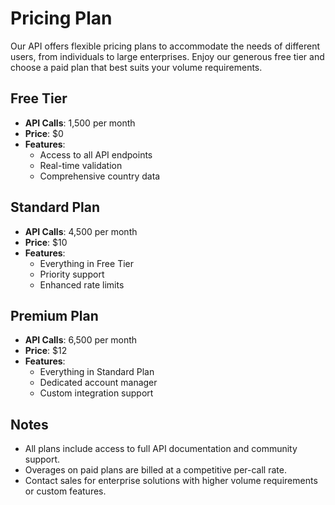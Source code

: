 # Pricing Plan

Our API offers flexible pricing plans to accommodate the needs of different users, from individuals to large enterprises. Enjoy our generous free tier and choose a paid plan that best suits your volume requirements.

## Free Tier

- **API Calls**: 1,500 per month
- **Price**: $0
- **Features**:
  - Access to all API endpoints
  - Real-time validation
  - Comprehensive country data

## Standard Plan

- **API Calls**: 4,500 per month
- **Price**: $10
- **Features**:
  - Everything in Free Tier
  - Priority support
  - Enhanced rate limits

## Premium Plan

- **API Calls**: 6,500 per month
- **Price**: $12
- **Features**:
  - Everything in Standard Plan
  - Dedicated account manager
  - Custom integration support

## Notes

- All plans include access to full API documentation and community support.
- Overages on paid plans are billed at a competitive per-call rate.
- Contact sales for enterprise solutions with higher volume requirements or custom features.
